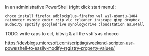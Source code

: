 In an administrative PowerShell (right click start menu):

```
choco install firefox adblockplus-firefox wsl wsl-ubuntu-1804 rainmeter vscode cmder 7zip vlc ccleaner inkscape gimp dropbox audacity spotify googledrive synologydrive cloudstation asio4all
```

TODO:
write caps to ctrl, bitwig & all the vsti's as chocco

https://devblogs.microsoft.com/scripting/weekend-scripter-use-powershell-to-easily-modify-registry-property-values/

